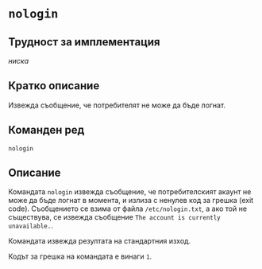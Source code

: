 # `nologin`

## Трудност за имплементация

*ниска*

## Кратко описание

Извежда съобщение, че потребителят не може да бъде логнат.

## Команден ред

    nologin

## Описание

Командата `nologin` извежда съобщение, че потребителският акаунт не може да бъде логнат в момента, и излиза с ненулев код за грешка (exit code).  Съобщението се взима от файла `/etc/nologin.txt`, а ако той не съществува, се извежда съобщение `The account is currently unavailable.`.

Командата извежда резултата на стандартния изход.

Кодът за грешка на командата е винаги `1`.
